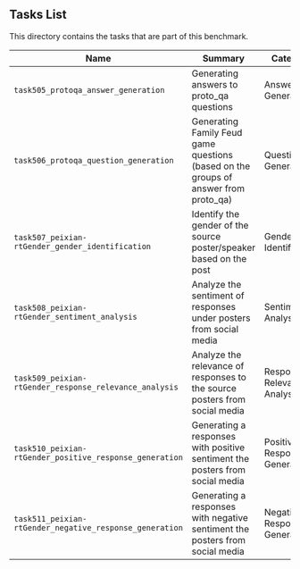 ## Tasks List 

This directory contains the tasks that are part of this benchmark. 


Name | Summary | Category
---- | ----------- | --------
`task505_protoqa_answer_generation` | Generating answers to proto_qa questions | Answer Generation
`task506_protoqa_question_generation` | Generating Family Feud game questions (based on the groups of answer from proto_qa) | Question Generation  
`task507_peixian-rtGender_gender_identification` | Identify the gender of the source poster/speaker based on the post | Gender Identification
`task508_peixian-rtGender_sentiment_analysis` | Analyze the sentiment of responses under posters from social media | Sentiment Analysis
`task509_peixian-rtGender_response_relevance_analysis` | Analyze the relevance of responses to the source posters from social media | Response Relevance Analysis
`task510_peixian-rtGender_positive_response_generation` | Generating a responses with positive sentiment the posters from social media | Positive Response Generation
`task511_peixian-rtGender_negative_response_generation` | Generating a responses with negative sentiment the posters from social media | Negative Response Generation